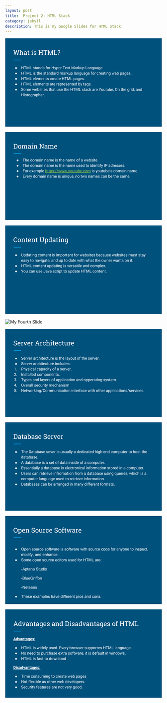```yaml
---
layout: post
title:  Project 2: HTML Stack
category: jekyll 
description: This is my Google Slides for HTML Stack
---
```


![My First Slide](https://raw.githubusercontent.com/Maynard-Schools/jekyll-setup-NIkko41/master/assets/img/Web%20development%20project%20two_%20stack%20(1).png)

![My Second Slide](https://raw.githubusercontent.com/Maynard-Schools/jekyll-setup-NIkko41/master/assets/img/Web%20development%20project%20two_%20stack%20(2).png)

![My Third Slide](https://raw.githubusercontent.com/Maynard-Schools/jekyll-setup-NIkko41/master/assets/img/Web%20development%20project%20two_%20stack%20(3).png)

![My Fourth Slide](<img src="https://raw.githubusercontent.com/Maynard-Schools/jekyll-setup-NIkko41/master/assets/img/Web%20development%20project%20two_%20stack%20(5).png" alt="Web development project two_ stack (5).png (960×540)"/>)

![My Fifth Slide](https://raw.githubusercontent.com/Maynard-Schools/jekyll-setup-NIkko41/master/assets/img/Web%20development%20project%20two_%20stack%20(6).png)

![My Sixth](https://raw.githubusercontent.com/Maynard-Schools/jekyll-setup-NIkko41/master/assets/img/Web%20development%20project%20two_%20stack%20(7).png)

![My Seventh Slide](https://raw.githubusercontent.com/Maynard-Schools/jekyll-setup-NIkko41/master/assets/img/Web%20development%20project%20two_%20stack%20(8).png)

![My Eith Slide](https://raw.githubusercontent.com/Maynard-Schools/jekyll-setup-NIkko41/master/assets/img/Web%20development%20project%20two_%20stack%20(9).png)

